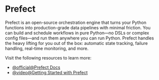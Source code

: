 # Prefect

Prefect is an open-source orchestration engine that turns your Python functions into production-grade data pipelines with minimal friction. You can build and schedule workflows in pure Python—no DSLs or complex config files—and run them anywhere you can run Python. Prefect handles the heavy lifting for you out of the box: automatic state tracking, failure handling, real-time monitoring, and more.

Visit the following resources to learn more:

- [@official@Prefect Docs](https://docs.prefect.io/v3/get-started)
- [@video@Getting Started with Prefect](https://www.youtube.com/watch?v=D5DhwVNHWeU)